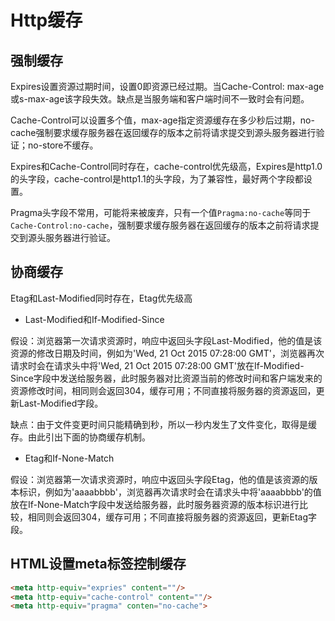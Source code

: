 # Http缓存

## 强制缓存

Expires设置资源过期时间，设置0即资源已经过期。当Cache-Control: max-age或s-max-age该字段失效。缺点是当服务端和客户端时间不一致时会有问题。

Cache-Control可以设置多个值，max-age指定资源缓存在多少秒后过期，no-cache强制要求缓存服务器在返回缓存的版本之前将请求提交到源头服务器进行验证；no-store不缓存。

Expires和Cache-Control同时存在，cache-control优先级高，Expires是http1.0的头字段，cache-control是http1.1的头字段，为了兼容性，最好两个字段都设置。

Pragma头字段不常用，可能将来被废弃，只有一个值`Pragma:no-cache`等同于`Cache-Control:no-cache`，强制要求缓存服务器在返回缓存的版本之前将请求提交到源头服务器进行验证。

## 协商缓存

Etag和Last-Modified同时存在，Etag优先级高

- Last-Modified和If-Modified-Since

假设：浏览器第一次请求资源时，响应中返回头字段Last-Modified，他的值是该资源的修改日期及时间，例如为'Wed, 21 Oct 2015 07:28:00 GMT'，浏览器再次请求时会在请求头中将'Wed, 21 Oct 2015 07:28:00 GMT'放在If-Modified-Since字段中发送给服务器，此时服务器对比资源当前的修改时间和客户端发来的资源修改时间，相同则会返回304，缓存可用；不同直接将服务器的资源返回，更新Last-Modified字段。

缺点：由于文件变更时间只能精确到秒，所以一秒内发生了文件变化，取得是缓存。由此引出下面的协商缓存机制。

- Etag和If-None-Match

假设：浏览器第一次请求资源时，响应中返回头字段Etag，他的值是该资源的版本标识，例如为'aaaabbbb'，浏览器再次请求时会在请求头中将'aaaabbbb'的值放在If-None-Match字段中发送给服务器，此时服务器资源的版本标识进行比较，相同则会返回304，缓存可用；不同直接将服务器的资源返回，更新Etag字段。

## HTML设置meta标签控制缓存

```html
<meta http-equiv="expries" content=""/>
<meta http-equiv="cache-control" content=""/>
<meta http-equiv="pragma" conten="no-cache">
```